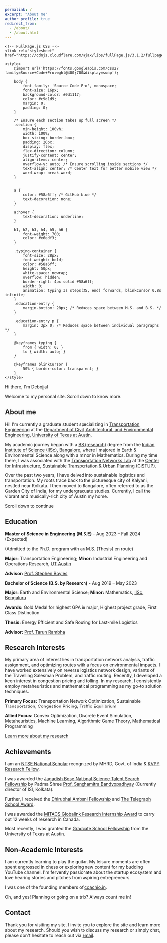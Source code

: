 ```yaml
---
permalink: /
excerpt: "About me"
author_profile: true
redirect_from:
  - /about/
  - /about.html
---
```


<head>
    <meta charset="UTF-8">
    <meta name="viewport" content="width=device-width, initial-scale=1.0">
    <title>Debojjal's Portfolio</title>
    
    <!-- FullPage.js CSS -->
    <link rel="stylesheet" href="https://cdnjs.cloudflare.com/ajax/libs/fullPage.js/3.1.2/fullpage.min.css">

    <style>
        @import url('https://fonts.googleapis.com/css2?family=Source+Code+Pro:wght@400;700&display=swap');

        body {
            font-family: 'Source Code Pro', monospace;
            font-size: 16px;
            background-color: #0d1117;
            color: #c9d1d9;
            margin: 0;
            padding: 0;
        }

        /* Ensure each section takes up full screen */
        .section {
            min-height: 100vh; 
            width: 100%;
            box-sizing: border-box;
            padding: 20px;
            display: flex;
            flex-direction: column;
            justify-content: center;
            align-items: center;
            overflow-y: auto; /* Ensure scrolling inside sections */
            text-align: center; /* Center text for better mobile view */
            word-wrap: break-word;
        }


        a {
            color: #58a6ff; /* GitHub blue */
            text-decoration: none;
        }
        
        a:hover {
            text-decoration: underline;
        }

        h1, h2, h3, h4, h5, h6 {
            font-weight: 700;
            color: #e6edf3;
        }

        .typing-container {
            font-size: 28px;
            font-weight: bold;
            color: #58a6ff;
            height: 50px;
            white-space: nowrap;
            overflow: hidden;
            border-right: 4px solid #58a6ff;
            width: 0;
            animation: typing 3s steps(35, end) forwards, blinkCursor 0.8s infinite;
        }
        .education-entry {
            margin-bottom: 20px; /* Reduces space between M.S. and B.S. */
        }

        .education-entry p {
            margin: 3px 0; /* Reduces space between individual paragraphs */
        }
<!-- 
        .fp-nav ul li a span {
            background: white !important;
        } -->
        
        @keyframes typing {
            from { width: 0; }
            to { width: auto; }
        }

        @keyframes blinkCursor {
            50% { border-color: transparent; }
        }
    </style>
</head>
<body>

<!-- Full Page Scroll Sections -->
<div id="fullpage">
<div class="section">
    <div class="typing-container">Hi there, I'm Debojjal</div>
    <p>Welcome to my personal site. Scroll down to know more.</p>
</div>



<div class="section">
<h2>About me</h2>
<p>
    Hi! I'm currently a graduate student specializing in 
    <a href="https://www.caee.utexas.edu/research/research-areas/transportation-engineering">Transportation Engineering</a>
    at the <a href="https://www.caee.utexas.edu/">Department of Civil, Architectural, and Environmental Engineering</a>, 
    <a href="https://www.utexas.edu/">University of Texas at Austin</a>.
</p>
<p>
    My academic journey began with a 
    <a href="https://ug.iisc.ac.in/">BS (research)</a> degree from the 
    <a href="https://iisc.ac.in/">Indian Institute of Science (IISc), Bangalore</a>, 
    where I majored in Earth & Environmental Science along with a minor in Mathematics. 
    During my time there, I was associated with the 
    <a href="http://civil.iisc.ernet.in/%7Etarunr/group.html">Transportation Networks Lab</a> at the 
    <a href="https://cistup.iisc.ac.in/">Center for Infrastructure, Sustainable Transportation & Urban Planning (CiSTUP)</a>.
</p>
<p>
    Over the past two years, I have delved into sustainable logistics and transportation. 
    My roots trace back to the picturesque city of Kalyani, nestled near Kolkata. 
    I then moved to Bangalore, often referred to as the Garden City of India, for my undergraduate studies. 
    Currently, I call the vibrant and musically-rich city of Austin my home.
</p>
<p>
    Scroll down to continue
</p>
</div>






<div class="section">
<h2>Education</h2>

<div class="education-entry">
    <p><strong>Master of Science in Engineering (M.S.E)</strong> - Aug 2023 – Fall 2024 (Expected)</p>
    <p>(Admitted to the Ph.D. program with an M.S. (Thesis) en route)</p>
    <p><strong>Major:</strong> Transportation Engineering; <strong>Minor:</strong> Industrial Engineering and Operations Research, <a href="https://www.utexas.edu/">UT Austin</a></p>
    <p><strong>Advisor:</strong> <a href="https://sboyles.github.io/">Prof. Stephen Boyles</a></p>
</div>

<div class="education-entry">
    <p><strong>Bachelor of Science (B.S. by Research)</strong> - Aug 2019 – May 2023</p>
    <p><strong>Major:</strong> Earth and Environmental Science; <strong>Minor:</strong> Mathematics, <a href="https://iisc.ac.in/">IISc, Bengaluru</a></p>
    <p><strong>Awards:</strong> Gold Medal for highest GPA in major, Highest project grade, First Class Distinction</p>
    <p><strong>Thesis:</strong> Energy Efficient and Safe Routing for Last-mile Logistics</p>
    <p><strong>Advisor:</strong> <a href="http://civil.iisc.ernet.in/%7Etarunr/">Prof. Tarun Rambha</a></p>
</div>
</div>






<div class="section">
    <h2>Research Interests</h2>
    <p>My primary area of interest lies in transportation network analysis, traffic assignment, and optimizing routes with a focus on environmental impacts. I have worked extensively on reverse logistics network design, variants of the Travelling Salesman Problem, and traffic routing. Recently, I developed a keen interest in congestion pricing and tolling. In my research, I consistently employ metaheuristics and mathematical programming as my go-to solution techniques.</p>
    <p><strong>Primary Focus:</strong> Transportation Network Optimization, Sustainable Transportation, Congestion Pricing, Traffic Equilibrium</p>
    <p><strong>Allied Focus:</strong> Convex Optimization, Discrete Event Simulation, Metaheuristics, Machine Learning, Algorithmic Game Theory, Mathematical Programming</p>
    <p><a href="Research.html">Learn more about my research</a></p>
</div>





<div class="section">
    <h2>Achievements</h2>
    <p>
        I am an <a href="https://ncert.nic.in/national-talent-examination.php">NTSE National Scholar</a> recognized by MHRD, Govt. of India & 
        <a href="http://www.kvpy.iisc.ernet.in/main/about.htm">KVPY Research Fellow</a>.
    </p>
    <p>
        I was awarded the <a href="https://jbnsts.ac.in">Jagadish Bose National Science Talent Search Fellowship</a> 
        by Padma Shree <a href="https://www.isical.ac.in/%7Esanghami/">Prof. Sanghamitra Bandyopadhyay</a> 
        (Currently director of ISI, Kolkata).
    </p>
    <p>
        Further, I received the <a href="https://das.reliancefoundation.org">Dhirubhai Ambani Fellowship</a> and 
        <a href="https://www.youtube.com/watch?v=gjFi4Li04hE">The Telegraph School Award</a>.
    </p>
    <p>
        I was awarded the <a href="https://www.mitacs.ca/en/programs/globalink/globalink-research-internship">
        MITACS Globalink Research Internship Award</a> to carry out 12 weeks of research in Canada.
    </p>
    <p>
        Most recently, I was granted the 
        <a href="https://gradschool.utexas.edu/finances/fellowships">Graduate School Fellowship</a> 
        from the University of Texas at Austin.
    </p>
</div>






<div class="section">
    <h2>Non-Academic Interests</h2>
    <p>I am currently learning to play the guitar. My leisure moments are often spent engrossed in chess or exploring new content for my budding YouTube channel. I'm fervently passionate about the startup ecosystem and love hearing stories and pitches from aspiring entrepreneurs.</p>
    <p>I was one of the founding members of <a href="https://play.google.com/store/apps/details?id=co.sansa.uyolx">coachio.in</a>.</p>
    <p>Oh, and yes! Planning or going on a trip? Always count me in!</p>
</div>





<div class="section">
<h2>Contact</h2>
<p>
    Thank you for visiting my site. I invite you to explore the site and learn more about my research. 
    Should you wish to discuss my research or simply chat, please don't hesitate to reach out via 
    <a href="mailto:debojjalb@utexas.edu">email</a>.
</p>
</div>

</div>



<!-- FullPage.js Library -->
<script src="https://cdnjs.cloudflare.com/ajax/libs/fullPage.js/3.1.2/fullpage.min.js"></script>
<script>
    new fullpage('#fullpage', {
    // autoScrolling: window.innerWidth > 568, // Only disable on mobile
    navigation: true,
    navigationPosition: 'right',
    scrollHorizontally: true
});
</script>

</body>
